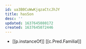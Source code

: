 ```yaml
---
id: ua3B0CuWwKjqzaCtcJhJY
title: hasSon
desc: ''
updated: 1637645080172
created: 1637645072446
---
```



- [[p.instanceOf]] [[c.Pred.Familial]]
